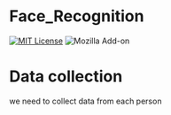 # Face_Recognition  
[![MIT License](https://img.shields.io/badge/License-MIT-green.svg)](https://pypi.org/project/opencv-python/)
![Mozilla Add-on](https://img.shields.io/amo/dw/Face_Recognition)
# Data collection
we need to collect data from each person
 
